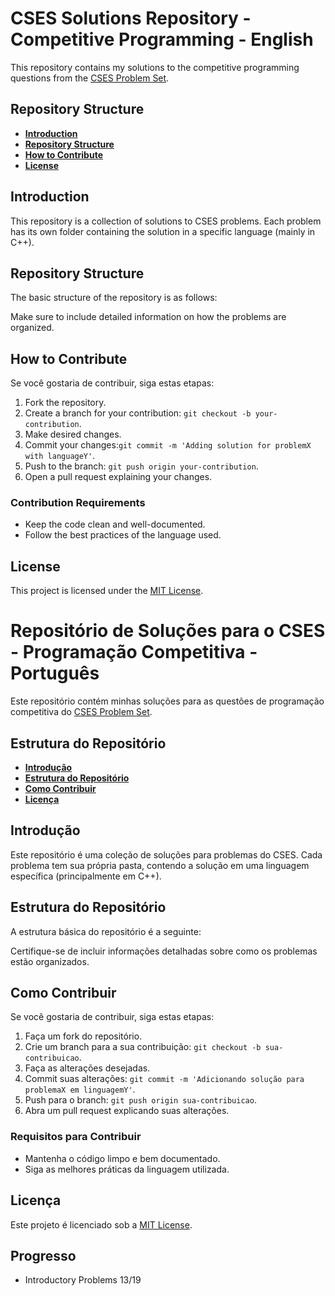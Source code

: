 # CSES Solutions Repository - Competitive Programming - English

This repository contains my solutions to the competitive programming questions from the [CSES Problem Set](https://cses.fi/problemset/).

## Repository Structure

- **[Introduction](#introduction)**
- **[Repository Structure](repository_structure)**
- **[How to Contribute](#como-contribuir)**
- **[License](#license)**

## Introduction

This repository is a collection of solutions to CSES problems. Each problem has its own folder containing the solution in a specific language (mainly in C++).

## Repository Structure

The basic structure of the repository is as follows:

Make sure to include detailed information on how the problems are organized.

## How to Contribute

Se você gostaria de contribuir, siga estas etapas:

1. Fork the repository.
2. Create a branch for your contribution: `git checkout -b your-contribution`.
3. Make desired changes.
4. Commit your changes:`git commit -m 'Adding solution for problemX with languageY'`.
5. Push to the branch: `git push origin your-contribution`.
6. Open a pull request explaining your changes.

### Contribution Requirements

- Keep the code clean and well-documented.
- Follow the best practices of the language used.

## License

This project is licensed under the [MIT License](LICENSE).




# Repositório de Soluções para o CSES - Programação Competitiva - Português

Este repositório contém minhas soluções para as questões de programação competitiva do [CSES Problem Set](https://cses.fi/problemset/).

## Estrutura do Repositório

- **[Introdução](#introdução)**
- **[Estrutura do Repositório](#estrutura-do-repositório)**
- **[Como Contribuir](#como-contribuir)**
- **[Licença](#licença)**

## Introdução

Este repositório é uma coleção de soluções para problemas do CSES. Cada problema tem sua própria pasta, contendo a solução em uma linguagem específica (principalmente em C++).

## Estrutura do Repositório

A estrutura básica do repositório é a seguinte:


Certifique-se de incluir informações detalhadas sobre como os problemas estão organizados.

## Como Contribuir

Se você gostaria de contribuir, siga estas etapas:

1. Faça um fork do repositório.
2. Crie um branch para a sua contribuição: `git checkout -b sua-contribuicao`.
3. Faça as alterações desejadas.
4. Commit suas alterações: `git commit -m 'Adicionando solução para problemaX em linguagemY'`.
5. Push para o branch: `git push origin sua-contribuicao`.
6. Abra um pull request explicando suas alterações.

### Requisitos para Contribuir

- Mantenha o código limpo e bem documentado.
- Siga as melhores práticas da linguagem utilizada.

## Licença

Este projeto é licenciado sob a [MIT License](LICENSE).

## Progresso

- Introductory Problems 13/19